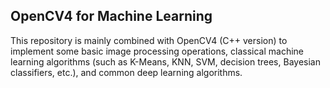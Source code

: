 ## OpenCV4 for Machine Learning
This repository is mainly combined with OpenCV4 (C++ version) to implement some basic image processing operations, classical machine learning algorithms (such as K-Means, KNN, SVM, decision trees, Bayesian classifiers, etc.), and common deep learning algorithms.
